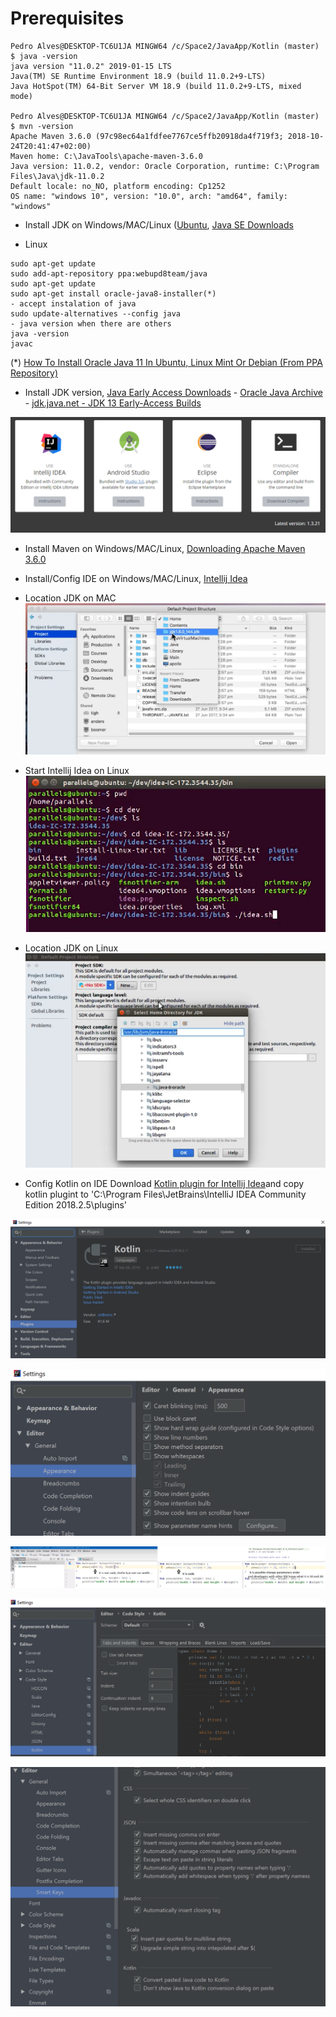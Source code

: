 # Prerequisites

```
Pedro Alves@DESKTOP-TC6U1JA MINGW64 /c/Space2/JavaApp/Kotlin (master)
$ java -version
java version "11.0.2" 2019-01-15 LTS
Java(TM) SE Runtime Environment 18.9 (build 11.0.2+9-LTS)
Java HotSpot(TM) 64-Bit Server VM 18.9 (build 11.0.2+9-LTS, mixed mode)

Pedro Alves@DESKTOP-TC6U1JA MINGW64 /c/Space2/JavaApp/Kotlin (master)
$ mvn -version
Apache Maven 3.6.0 (97c98ec64a1fdfee7767ce5ffb20918da4f719f3; 2018-10-24T20:41:47+02:00)
Maven home: C:\JavaTools\apache-maven-3.6.0
Java version: 11.0.2, vendor: Oracle Corporation, runtime: C:\Program Files\Java\jdk-11.0.2
Default locale: no_NO, platform encoding: Cp1252
OS name: "windows 10", version: "10.0", arch: "amd64", family: "windows"
```

- Install JDK on Windows/MAC/Linux ([Ubuntu](https://www.ubuntu.com/), [Java SE Downloads](https://www.oracle.com/technetwork/java/javase/downloads/index.html) 

* Linux
```
sudo apt-get update
sudo add-apt-repository ppa:webupd8team/java
sudo apt-get update
sudo apt-get install oracle-java8-installer(*)
- accept instalation of java
sudo update-alternatives --config java
- java version when there are others
java -version
javac
```
(*) [How To Install Oracle Java 11 In Ubuntu, Linux Mint Or Debian (From PPA Repository)](https://www.linuxuprising.com/2018/10/how-to-install-oracle-java-11-in-ubuntu.html)

- Install JDK version, [Java Early Access Downloads](https://www.oracle.com/technetwork/articles/java/ea-jsp-142245.html) - [Oracle Java Archive](https://www.oracle.com/technetwork/java/archive-139210.html) - [jdk.java.net - JDK 13 Early-Access Builds](https://jdk.java.net/13/)

![IDEs for Kotlin](https://raw.githubusercontent.com/pedalv/JavaApp/master/Kotlin/kotlin-ides.PNG)

- Install Maven on Windows/MAC/Linux, [Downloading Apache Maven 3.6.0](https://maven.apache.org/download.cgi) 

- Install/Config IDE on Windows/MAC/Linux, [Intellij Idea](https://www.jetbrains.com/idea/download/?gclid=EAIaIQobChMI4avr5pOv4AIVFc-yCh0ypg_jEAAYASABEgIWBvD_BwE&gclsrc=aw.ds#section=windows) 

* Location JDK on MAC
![Location JDK on MAC](https://raw.githubusercontent.com/pedalv/JavaApp/master/Kotlin/LocationJDKMAC.PNG)

* Start Intellij Idea on Linux 
![Start Intellij Idea on Linux](https://raw.githubusercontent.com/pedalv/JavaApp/master/Kotlin/StartIntellijIdeaLinux.PNG)

* Location JDK on Linux
![Location JDK on Linux](https://raw.githubusercontent.com/pedalv/JavaApp/master/Kotlin/LocationJDKLinux.PNG)

- Config Kotlin on IDE
Download [Kotlin plugin for Intellij Idea](https://plugins.jetbrains.com/plugin/6954-kotlin)and copy kotlin plugint to 'C:\Program Files\JetBrains\IntelliJ IDEA Community Edition 2018.2.5\plugins'

![Kotlin plugin for Intellij Idea](https://raw.githubusercontent.com/pedalv/JavaApp/master/Kotlin/KotlinPluginIntellijIdea.PNG)

![Selected 'Show parameter name hints](https://raw.githubusercontent.com/pedalv/JavaApp/master/Kotlin/ShowParameterNameHints.PNG)

![Result of selected 'Show parameter name hints](https://raw.githubusercontent.com/pedalv/JavaApp/master/Kotlin/ShowParameterNameHints-Result.PNG)

![Code Style for Kotlin](https://raw.githubusercontent.com/pedalv/JavaApp/master/Kotlin/CodeStyle-Kotlin.PNG)

![Amart Keys for Kotlin](https://raw.githubusercontent.com/pedalv/JavaApp/master/Kotlin/SmartKeys-Kotlin.PNG)
